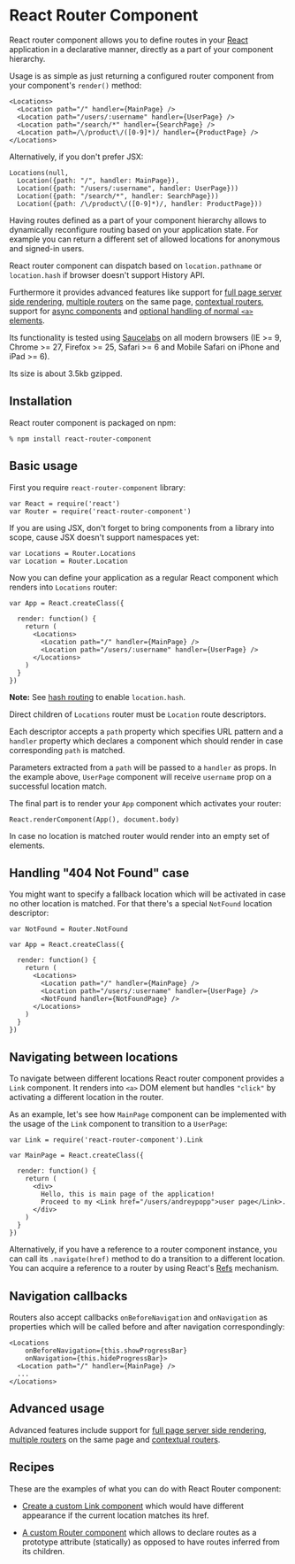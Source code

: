 # React Router Component

React router component allows you to define routes in your [React][] application
in a declarative manner, directly as a part of your component hierarchy.

Usage is as simple as just returning a configured router component from your
component's `render()` method:

    <Locations>
      <Location path="/" handler={MainPage} />
      <Location path="/users/:username" handler={UserPage} />
      <Location path="/search/*" handler={SearchPage} />
      <Location path=/\/product\/([0-9]*)/ handler={ProductPage} />
    </Locations>

Alternatively, if you don't prefer JSX:

    Locations(null,
      Location({path: "/", handler: MainPage}),
      Location({path: "/users/:username", handler: UserPage}))
      Location({path: "/search/*", handler: SearchPage}))
      Location({path: /\/product\/([0-9]*)/, handler: ProductPage}))

Having routes defined as a part of your component hierarchy allows to
dynamically reconfigure routing based on your application state. For example you
can return a different set of allowed locations for anonymous and signed-in
users.

React router component can dispatch based on `location.pathname` or
`location.hash` if browser doesn't support History API.

Furthermore it provides advanced features like support for [full page server
side rendering][server-side], [multiple routers][multiple] on the same page,
[contextual routers][contextual], support for [async components][async] and
[optional handling of normal `<a>` elements][a-elements].

Its functionality is tested using [Saucelabs][] on all modern browsers (IE >= 9,
Chrome >= 27, Firefox >= 25, Safari >= 6 and Mobile Safari on iPhone and iPad >=
6).

Its size is about 3.5kb gzipped.

## Installation

React router component is packaged on npm:

    % npm install react-router-component

## Basic usage

First you require `react-router-component` library:

    var React = require('react')
    var Router = require('react-router-component')

If you are using JSX, don't forget to bring components from a library into
scope, cause JSX doesn't support namespaces yet:

    var Locations = Router.Locations
    var Location = Router.Location

Now you can define your application as a regular React component which renders
into `Locations` router:

    var App = React.createClass({

      render: function() {
        return (
          <Locations>
            <Location path="/" handler={MainPage} />
            <Location path="/users/:username" handler={UserPage} />
          </Locations>
        )
      }
    })

**Note:** See [hash routing][hash-routing] to enable `location.hash`.
 
Direct children of `Locations` router must be `Location` route descriptors.

Each descriptor accepts a `path` property which specifies URL pattern and a
`handler` property which declares a component which should render in case
corresponding `path` is matched.

Parameters extracted from a `path` will be passed to a `handler` as props. In
the example above, `UserPage` component will receive `username` prop on a
successful location match.

The final part is to render your `App` component which activates your router:

    React.renderComponent(App(), document.body)

In case no location is matched router would render into an empty set of
elements.

## Handling "404 Not Found" case

You might want to specify a fallback location which will be activated in case no
other location is matched. For that there's a special `NotFound` location
descriptor:

    var NotFound = Router.NotFound

    var App = React.createClass({

      render: function() {
        return (
          <Locations>
            <Location path="/" handler={MainPage} />
            <Location path="/users/:username" handler={UserPage} />
            <NotFound handler={NotFoundPage} />
          </Locations>
        )
      }
    })

## Navigating between locations

To navigate between different locations React router component provides a `Link`
component. It renders into `<a>` DOM element but handles `"click"` by activating
a different location in the router.

As an example, let's see how `MainPage` component can be implemented with the
usage of the `Link` component to transition to a `UserPage`:

    var Link = require('react-router-component').Link

    var MainPage = React.createClass({

      render: function() {
        return (
          <div>
            Hello, this is main page of the application!
            Proceed to my <Link href="/users/andreypopp">user page</Link>.
          </div>
        )
      }
    })

Alternatively, if you have a reference to a router component instance, you can
call its `.navigate(href)` method to do a transition to a different location.
You can acquire a reference to a router by using React's [Refs][React-Refs]
mechanism.

## Navigation callbacks

Routers also accept callbacks `onBeforeNavigation` and `onNavigation` as
properties which will be called before and after navigation correspondingly:

    <Locations
        onBeforeNavigation={this.showProgressBar}
        onNavigation={this.hideProgressBar}>
      <Location path="/" handler={MainPage} />
      ...
    </Locations>

## Advanced usage

Advanced features include support for [full page server
side rendering][server-side], [multiple routers][multiple] on the same page and
[contextual routers][contextual].

## Recipes

These are the examples of what you can do with React Router component:

  * [Create a custom Link component][rec-custom-link] which would have different appearance if the
    current location matches its href.

  * [A custom Router component][rec-custom-router] which allows to declare
    routes as a prototype attribute (statically) as opposed to have routes
    inferred from its children.

[rec-custom-link]: recipes/custom-link
[rec-custom-router]: recipes/custom-router

[hash-routing]: hash-routing
[server-side]: server-side
[multiple]: multiple
[contextual]: contextual
[async]: async
[a-elements]: a-elements

[React]: http://facebook.github.io/react/
[React-Refs]: http://facebook.github.io/react/docs/more-about-refs.html
[React-Shims]: http://facebook.github.io/react/docs/working-with-the-browser.html#polyfills-needed-to-support-older-browsers
[Saucelabs]: https://saucelabs.com
